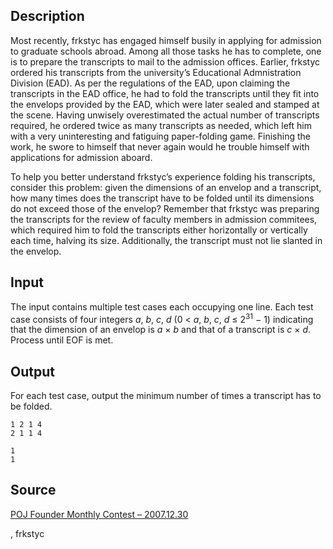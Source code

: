 <h2>Description</h2><p>Most recently, frkstyc has engaged himself busily in applying for admission to graduate schools abroad. Among all those tasks he has to complete, one is to prepare the transcripts to mail to the admission offices. Earlier, frkstyc ordered his transcripts from the university’s Educational Admnistration Division (EAD). As per the regulations of the EAD, upon claiming the transcripts in the EAD office, he had to fold the transcripts until they fit into the envelops provided by the EAD, which were later sealed and stamped at the scene. Having unwisely overestimated the actual number of transcripts required, he ordered twice as many transcripts as needed, which left him with a very uninteresting and fatiguing paper-folding game. Finishing the work, he swore to himself that never again would he trouble himself with applications for admission aboard.</p><p>To help you better understand frkstyc’s experience folding his transcripts, consider this problem: given the dimensions of an envelop and a transcript, how many times does the transcript have to be folded until its dimensions do not exceed those of the envelop? Remember that frkstyc was preparing the transcripts for the review of faculty members in admission commitees, which required him to fold the transcripts either horizontally or vertically each time, halving its size. Additionally, the transcript must not lie slanted in the envelop.</p><h2>Input</h2><p>The input contains multiple test cases each occupying one line. Each test case consists of four integers <i>a</i>, <i>b</i>, <i>c</i>, <i>d</i> (0 &lt; <i>a</i>, <i>b</i>, <i>c</i>, <i>d</i> ≤ 2<sup>31</sup> − 1) indicating that the dimension of an envelop is <i>a</i> × <i>b</i> and that of a transcript is <i>c</i> × <i>d</i>. Process until EOF is met.</p><h2>Output</h2><p>For each test case, output the minimum number of times a transcript has to be folded.</p><pre><code class="language-input1">1 2 1 4
2 1 1 4</code></pre><pre><code class="language-output1">1
1</code></pre><h2>Source</h2><a href="searchproblem?field=source&amp;key=POJ+Founder+Monthly+Contest+%E2%80%93+2007.12.30">POJ Founder Monthly Contest – 2007.12.30</a><p>, frkstyc</p>